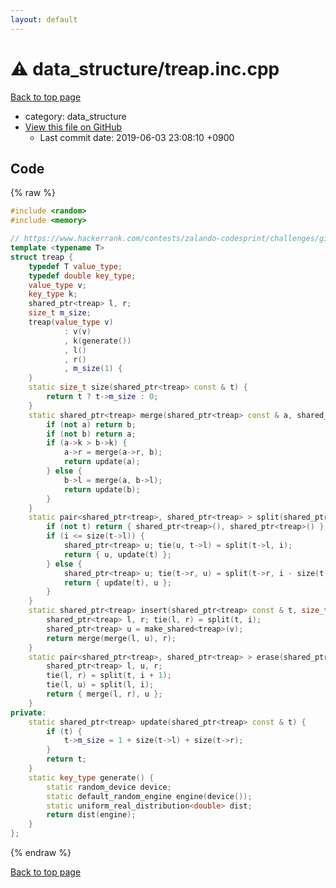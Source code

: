 ```yaml
---
layout: default
---
```


<!-- mathjax config similar to math.stackexchange -->
<script type="text/javascript" async
  src="https://cdnjs.cloudflare.com/ajax/libs/mathjax/2.7.5/MathJax.js?config=TeX-MML-AM_CHTML">
</script>
<script type="text/x-mathjax-config">
  MathJax.Hub.Config({
    TeX: { equationNumbers: { autoNumber: "AMS" }},
    tex2jax: {
      inlineMath: [ ['$','$'] ],
      processEscapes: true
    },
    "HTML-CSS": { matchFontHeight: false },
    displayAlign: "left",
    displayIndent: "2em"
  });
</script>

<script type="text/javascript" src="https://cdnjs.cloudflare.com/ajax/libs/jquery/3.4.1/jquery.min.js"></script>
<script src="https://cdn.jsdelivr.net/npm/jquery-balloon-js@1.1.2/jquery.balloon.min.js" integrity="sha256-ZEYs9VrgAeNuPvs15E39OsyOJaIkXEEt10fzxJ20+2I=" crossorigin="anonymous"></script>
<script type="text/javascript" src="../../assets/js/copy-button.js"></script>
<link rel="stylesheet" href="../../assets/css/copy-button.css" />


# :warning: data_structure/treap.inc.cpp
<a href="../../index.html">Back to top page</a>

* category: data_structure
* <a href="{{ site.github.repository_url }}/blob/master/data_structure/treap.inc.cpp">View this file on GitHub</a>
    - Last commit date: 2019-06-03 23:08:10 +0900




## Code
{% raw %}
```cpp
#include <random>
#include <memory>

// https://www.hackerrank.com/contests/zalando-codesprint/challenges/give-me-the-order/submissions/code/6004391
template <typename T>
struct treap {
    typedef T value_type;
    typedef double key_type;
    value_type v;
    key_type k;
    shared_ptr<treap> l, r;
    size_t m_size;
    treap(value_type v)
            : v(v)
            , k(generate())
            , l()
            , r()
            , m_size(1) {
    }
    static size_t size(shared_ptr<treap> const & t) {
        return t ? t->m_size : 0;
    }
    static shared_ptr<treap> merge(shared_ptr<treap> const & a, shared_ptr<treap> const & b) { // destructive
        if (not a) return b;
        if (not b) return a;
        if (a->k > b->k) {
            a->r = merge(a->r, b);
            return update(a);
        } else {
            b->l = merge(a, b->l);
            return update(b);
        }
    }
    static pair<shared_ptr<treap>, shared_ptr<treap> > split(shared_ptr<treap> const & t, size_t i) { // [0, i) [i, n), destructive
        if (not t) return { shared_ptr<treap>(), shared_ptr<treap>() };
        if (i <= size(t->l)) {
            shared_ptr<treap> u; tie(u, t->l) = split(t->l, i);
            return { u, update(t) };
        } else {
            shared_ptr<treap> u; tie(t->r, u) = split(t->r, i - size(t->l) - 1);
            return { update(t), u };
        }
    }
    static shared_ptr<treap> insert(shared_ptr<treap> const & t, size_t i, value_type v) { // destructive
        shared_ptr<treap> l, r; tie(l, r) = split(t, i);
        shared_ptr<treap> u = make_shared<treap>(v);
        return merge(merge(l, u), r);
    }
    static pair<shared_ptr<treap>, shared_ptr<treap> > erase(shared_ptr<treap> const & t, size_t i) { // (t \ t_i, t_i), destructive
        shared_ptr<treap> l, u, r;
        tie(l, r) = split(t, i + 1);
        tie(l, u) = split(l, i);
        return { merge(l, r), u };
    }
private:
    static shared_ptr<treap> update(shared_ptr<treap> const & t) {
        if (t) {
            t->m_size = 1 + size(t->l) + size(t->r);
        }
        return t;
    }
    static key_type generate() {
        static random_device device;
        static default_random_engine engine(device());
        static uniform_real_distribution<double> dist;
        return dist(engine);
    }
};

```
{% endraw %}

<a href="../../index.html">Back to top page</a>

